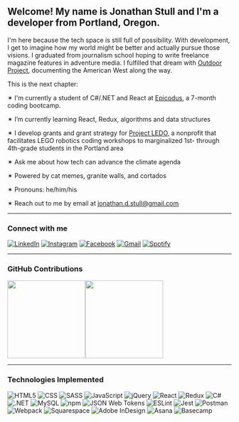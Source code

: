 <h2>Welcome! My name is Jonathan Stull and I'm a developer from Portland, Oregon.</h2>

<p>I'm here because the tech space is still full of possibility. With development, I get to imagine how my world might be better and actually pursue those visions. I graduated from journalism school hoping to write freelance magazine features in adventure media. I fulfilled that dream with <a href="http://www.outdoorproject.com">Outdoor Project</a>, documenting the American West along the way.</p>

<p>This is the next chapter:</p>

<p>✶ I'm currently a student of C#/.NET and React at <a href="http://www.epicodus.com">Epicodus</a>, a 7-month coding bootcamp.</p>
<p>✶ I’m currently learning React, Redux, algorithms and data structures</p>
<p>✶ I develop grants and grant strategy for <a href="http://projectledo.org">Project LEDO</a>, a nonprofit that facilitates LEGO robotics coding workshops to marginalized 1st- through 4th-grade students in the Portland area</p>
<p>✶ Ask me about how tech can advance the climate agenda</p>
<p>✶ Powered by cat memes, granite walls, and cortados</p>
<p>✶ Pronouns: he/him/his</p>
<p>✶ Reach out to me by email at <a href="mailto:jonathan.d.stull@gmail.com">jonathan.d.stull@gmail.com</a></p>
  
<hr>

<h3>Connect with me</h3>

<!-- SOCIAL HREFs -->
<p>
  <!--  LinkedIn  -->
  <a href="https://www.linkedin.com/in/jonathanstull/"><img alt="LinkedIn" src="https://img.shields.io/badge/LinkedIn-0077B5?style=for-the-badge&logo=linkedin&logoColor=white" style="max-width:100%;"></a>  
  <!--  Instagram  -->
  <a href="https://www.instagram.com/jonathandstull/"> <img alt="Instagram" src="https://img.shields.io/badge/Instagram-E4405F?style=for-the-badge&logo=instagram&logoColor=white" style="max-width:100%;" /></a>  
  <!--  Facebook  -->
  <a href=""><img alt="Facebook" src="https://img.shields.io/badge/Facebook-1877F2?style=for-the-badge&logo=facebook&logoColor=white" style="max-width:100%;" /></a>  
  <!--  Gmail  -->
  <a href="mailto:jonathan.d.stull@gmail.com"><img alt="Gmail" src="https://img.shields.io/badge/Gmail-D14836?style=for-the-badge&logo=gmail&logoColor=white" style="max-width:100%;" /></a>  
  <!--  Spotify  -->
  <a href="https://open.spotify.com/user/jonathan.d.stull?si=6d51998f7dbb4b5c"><img alt="Spotify" src="https://img.shields.io/badge/Spotify-1ED760?&style=for-the-badge&logo=spotify&logoColor=white" style="max-width:100%;" /></a>
</p>

<hr>

<h3>GitHub Contributions</h3>

<!-- GitHub commit and languages stats -->
  <img height="175px" src="https://github-readme-stats.vercel.app/api?username=mountainfawkes&show_icons=true&theme=maroongold&count_private=true" /><img height="175px" src="https://github-readme-stats.vercel.app/api/top-langs/?username=mountainfawkes&theme=maroongold" />

<hr>

<!-- Future placement for CO2 offsets data -->
<!-- Future placement for LeetCode, HackerRank, Edabit -->

<h3>Technologies Implemented</h3>

<p>
  <!-- HTML5 --> <img alt="HTML5" src="https://img.shields.io/badge/HTML5-E34F26?style=for-the-badge&logo=html5&logoColor=white" />
  <!-- CSS --> <img alt="CSS" src="https://img.shields.io/badge/CSS-239120?&style=for-the-badge&logo=css3&logoColor=white" />
  <!-- SASS --> <img alt="SASS" src="https://img.shields.io/badge/Sass-CC6699?style=for-the-badge&logo=sass&logoColor=white" />
  <!-- JavaScript --> <img alt="JavaScript" src="https://img.shields.io/badge/JavaScript-F7DF1E?style=for-the-badge&logo=javascript&logoColor=black" />
  <!-- jQuery --> <img alt="jQuery" src="https://img.shields.io/badge/jQuery-0769AD?style=for-the-badge&logo=jquery&logoColor=white" />
  <!-- React --> <img alt="React" src="https://img.shields.io/badge/React-20232A?style=for-the-badge&logo=react&logoColor=61DAFB" />
  <!-- Redux --> <img alt="Redux" src="https://img.shields.io/badge/Redux-593D88?style=for-the-badge&logo=redux&logoColor=white" />
  <!-- C# --> <img alt="C#" src="https://img.shields.io/badge/C%23-239120?style=for-the-badge&logo=c-sharp&logoColor=white" />
  <!-- .NET --> <img alt=".NET" src="https://img.shields.io/badge/.NET-512BD4?style=for-the-badge&logo=dotnet&logoColor=white" />
  <!-- MySQL --> <img alt="MySQL" src="https://img.shields.io/badge/MySQL-00000F?style=for-the-badge&logo=mysql&logoColor=white" />
  <!-- Heroku <img alt="Heroku" src="https://img.shields.io/badge/Heroku-430098?style=for-the-badge&logo=heroku&logoColor=white" /> -->
  <!-- npm --> <img alt="npm" src="https://img.shields.io/badge/npm-CB3837?style=for-the-badge&logo=npm&logoColor=white" />
  <!-- JWT --> <img alt="JSON Web Tokens" src="https://img.shields.io/badge/jsonwebtokens-FF3366?style=for-the-badge&logo=jsonwebtokens&logoColor=white" />
  <!-- ESLint --> <img alt="ESLint" src="https://img.shields.io/badge/eslint-FF3366?style=for-the-badge&logo=eslint&logoColor=white" />
  <!-- Jest --> <img alt="Jest" src="https://img.shields.io/badge/Jest-C21325?style=for-the-badge&logo=jest&logoColor=white" />
  <!-- Postman --> <img alt="Postman" src="https://img.shields.io/badge/Postman-FF6C37?style=for-the-badge&logo=Postman&logoColor=white" />
  <!-- Webpack --> <img alt="Webpack" src="https://img.shields.io/badge/webpack-8DD6F9?style=for-the-badge&logo=webpack&logoColor=white" />
  <!-- Squarespace --> <img alt="Squarespace" src="https://img.shields.io/badge/squarespace-000000?style=for-the-badge&logo=squarespace&logoColor=white" />
  <!-- Adobe InDesign --> <img alt="Adobe InDesign" src="https://img.shields.io/badge/indesign-FF3366?style=for-the-badge&logo=indesign&logoColor=white" />
  <!-- Asana --> <img alt="Asana" src="https://img.shields.io/badge/asana-FF3366?style=for-the-badge&logo=asana&logoColor=white" />
  <!-- Basecamp --> <img alt="Basecamp" src="https://img.shields.io/badge/basecamp-FF3366?style=for-the-badge&logo=basecamp&logoColor=white" />
  
  <!-- To add technologies:
    Template URL: https://img.shields.io/badge/{TEXT}-{HEX-COLOR}?style=for-the-badge&logo={LOGO-NAME}&logoColor=white
    Find an icon on https://simpleicons.org/ and update the link with the following changes
    {TEXT} = Paste your badge text
    {HEX-COLOR} = Paste your hex color whithout "#" from Simple Icon
    {LOGO-NAME} = Logo name from Simple Icon
  -->
</p>
